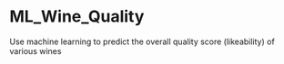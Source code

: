 # ML_Wine_Quality
Use machine learning to predict the overall quality score (likeability) of various wines
